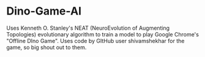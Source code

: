 # Dino-Game-AI
Uses Kenneth O. Stanley's NEAT (NeuroEvolution of Augmenting Topologies) evolutionary algorithm to train a model to play Google Chrome's "Offline DIno Game".  Uses code by GItHub user shivamshekhar for the game, so big shout out to them.
